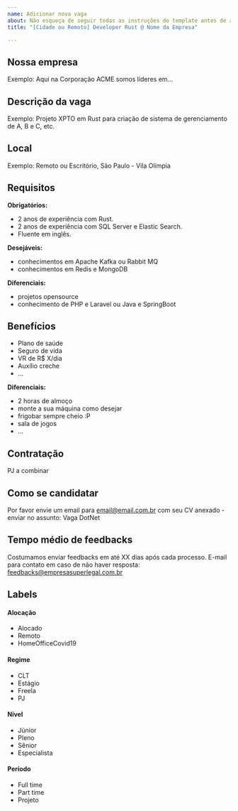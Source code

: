 ```yaml
---
name: Adicionar nova vaga
about: Não esqueça de seguir todas as instruções do template antes de abrir a vaga.
title: "[Cidade ou Remoto] Developer Rust @ Nome da Empresa"

---
```


<!-- 
==================================================
POR FAVOR, SÓ POSTE SE A VAGA FOR PARA RUST!

Não faça distinção de gênero no título da vaga.

Use: "Rust Developer" ao invés de "Desenvolvedor Rust" \o/

Exemplo: `[São Paulo] Rust Engineer @ NOME DA EMPRESA`
==================================================
-->

## Nossa empresa

Exemplo: Aqui na Corporação ACME somos líderes em...

## Descrição da vaga

Exemplo: Projeto XPTO em Rust para criação de sistema de gerenciamento de A, B e C, etc.

## Local

Exemplo: Remoto ou Escritório, São Paulo - Vila Olímpia

## Requisitos

**Obrigatórios:**
- 2 anos de experiência com Rust.
- 2 anos de experiência com SQL Server e Elastic Search.
- Fluente em inglês.

**Desejáveis:**
- conhecimentos em Apache Kafka ou Rabbit MQ
- conhecimentos em Redis e MongoDB

**Diferenciais:**
- projetos opensource
- conhecimento de PHP e Laravel ou Java e SpringBoot

## Benefícios
- Plano de saúde
- Seguro de vida
- VR de R$ X/dia
- Auxílio creche
- ...

**Diferenciais:**
- 2 horas de almoço
- monte a sua máquina como desejar
- frigobar sempre cheio :P
- sala de jogos
- ...

## Contratação

PJ a combinar

## Como se candidatar

Por favor envie um email para email@email.com.br com seu CV anexado - enviar no assunto: Vaga DotNet

## Tempo médio de feedbacks

Costumamos enviar feedbacks em até XX dias após cada processo.
E-mail para contato em caso de não haver resposta: feedbacks@empresasuperlegal.com.br

## Labels
<!-- retire os labels que não fazem sentido à vaga -->

#### Alocação
- Alocado
- Remoto
- HomeOfficeCovid19

#### Regime
- CLT
- Estágio
- Freela
- PJ

#### Nível
- Júnior
- Pleno
- Sênior
- Especialista

#### Período
- Full time
- Part time
- Projeto
